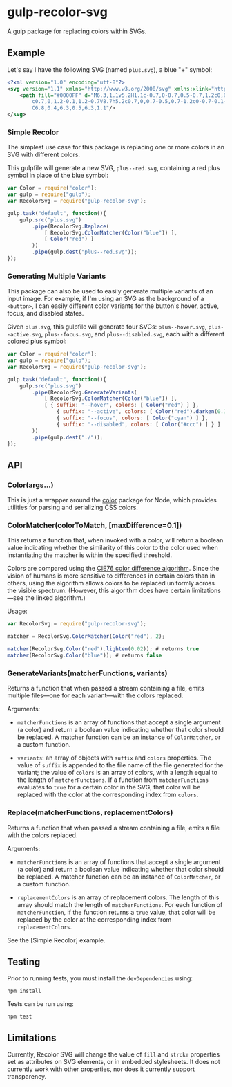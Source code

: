 # gulp-recolor-svg

A gulp package for replacing colors within SVGs.

## Example

Let's say I have the following SVG (named ``plus.svg``), a blue "+" symbol:

```xml
<?xml version="1.0" encoding="utf-8"?>
<svg version="1.1" xmlns="http://www.w3.org/2000/svg" xmlns:xlink="http://www.w3.org/1999/xlink" x="0px" y="0px" viewBox="0 0 15 15" enable-background="new 0 0 15 15" xml:space="preserve">
	<path fill="#0000FF" d="M6.3,1.1v5.2H1.1c-0.7,0-0.7,0.5-0.7,1.2c0,0.7,0.1,1.2,0.7,1.2h5.2v5.2c0,0.7,0.5,0.7,1.2,0.7
		c0.7,0,1.2-0.1,1.2-0.7V8.7h5.2c0.7,0,0.7-0.5,0.7-1.2c0-0.7-0.1-1.2-0.7-1.2H8.7V1.1c0-0.7-0.5-0.7-1.2-0.7
		C6.8,0.4,6.3,0.5,6.3,1.1"/>
</svg>
```

### Simple Recolor

The simplest use case for this package is replacing one or more colors in an SVG with different colors.

This gulpfile will generate a new SVG, `plus--red.svg`, containing a red plus symbol in place of the blue symbol:

```javascript
var Color = require("color");
var gulp = require("gulp");
var RecolorSvg = require("gulp-recolor-svg");

gulp.task("default", function(){
	gulp.src("plus.svg")
		.pipe(RecolorSvg.Replace(
			[ RecolorSvg.ColorMatcher(Color("blue")) ],
			[ Color("red") ]
		))
		.pipe(gulp.dest("plus--red.svg"));
});
```

### Generating Multiple Variants

This package can also be used to easily generate multiple variants of an input image. For example, if I'm using an SVG as the background of a `<button>`, I can easily different color variants for the button's hover, active, focus, and disabled states.

Given ``plus.svg``, this gulpfile will generate four SVGs: ``plus--hover.svg``, ``plus--active.svg``, ``plus--focus.svg``, and ``plus--disabled.svg``, each with a different colored plus symbol:

```javascript
var Color = require("color");
var gulp = require("gulp");
var RecolorSvg = require("gulp-recolor-svg");

gulp.task("default", function(){
	gulp.src("plus.svg")
		.pipe(RecolorSvg.GenerateVariants(
			[ RecolorSvg.ColorMatcher(Color("blue")) ],
			[ { suffix: "--hover", colors: [ Color("red") ] },
				{ suffix: "--active", colors: [ Color("red").darken(0.1) ] },
				{ suffix: "--focus", colors: [ Color("cyan") ] },
				{ suffix: "--disabled", colors: [ Color("#ccc") ] } ]
		))
		.pipe(gulp.dest("./"));
});
```

## API

### Color(args...)

This is just a wrapper around the [color](https://github.com/qix-/color) package for Node, which provides utilities for parsing and serializing CSS colors.

### ColorMatcher(colorToMatch, [maxDifference=0.1])

This returns a function that, when invoked with a color, will return a boolean value indicating whether the similarity of this color to the color used when instantiating the matcher is within the specified threshold.

Colors are compared using the [CIE76 color difference algorithm](https://en.wikipedia.org/wiki/Color_difference). Since the vision of humans is more sensitive to differences in certain colors than in others, using the algorithm allows colors to be replaced uniformly across the visible spectrum. (However, this algorithm does have certain limitations—see the linked algorithm.)

Usage:

```javascript
var RecolorSvg = require("gulp-recolor-svg");

matcher = RecolorSvg.ColorMatcher(Color("red"), 2);

matcher(RecolorSvg.Color("red").lighten(0.02)); # returns true
matcher(RecolorSvg.Color("blue")); # returns false
```

### GenerateVariants(matcherFunctions, variants)

Returns a function that when passed a stream containing a file, emits multiple files—one for each variant—with the colors replaced.

Arguments:

- ``matcherFunctions`` is an array of functions that accept a single argument (a color) and return a boolean value indicating whether that color should be replaced. A matcher function can be an instance of ``ColorMatcher``, or a custom function.

- ``variants``: an array of objects with ``suffix`` and ``colors`` properties. The value of ``suffix`` is appended to the file name of the file generated for the variant; the value of ``colors`` is an array of colors, with a length equal to the length of ``matcherFunctions``. If a function from ``matcherFunctions`` evaluates to ``true`` for a certain color in the SVG, that color will be replaced with the color at the corresponding index from ``colors``.

### Replace(matcherFunctions, replacementColors)

Returns a function that when passed a stream containing a file, emits a file with the colors replaced.

Arguments:

- ``matcherFunctions`` is an array of functions that accept a single argument (a color) and return a boolean value indicating whether that color should be replaced. A matcher function can be an instance of ``ColorMatcher``, or a custom function.

- ``replacementColors`` is an array of replacement colors. The length of this array should match the length of ``matcherFunctions``. For each function of ``matcherFunction``, if the function returns a ``true`` value, that color will be replaced by the color at the corresponding index from ``replacementColors``.

See the [Simple Recolor] example.

## Testing

Prior to running tests, you must install the `devDependencies` using:

```shell
npm install
```

Tests can be run using:

```shell
npm test
```

## Limitations

Currently, Recolor SVG will change the value of ``fill`` and ``stroke`` properties set as attributes on SVG elements, or in embedded stylesheets. It does not currently work with other properties, nor does it currently support transparency.
